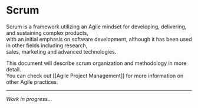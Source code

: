 # Scrum  
  
Scrum is a framework utilizing an Agile mindset for developing, delivering, and sustaining complex products,  
with an initial emphasis on software development, although it has been used in other fields including research,  
sales, marketing and advanced technologies.  
  
This document will describe scrum organization and methodology in more detail.  
You can check out [[Agile Project Management]] for more information on other Agile practices.  
  
---  
*Work in progress...*